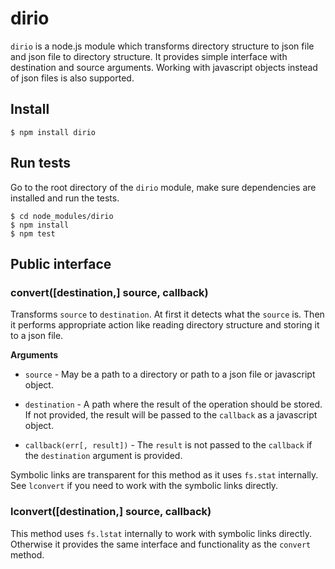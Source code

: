# dirio
`dirio` is a node.js module which transforms directory structure to json file and json file to directory structure. It provides simple interface with destination and source arguments. Working with javascript objects instead of json files is also supported.

Install
-------
    $ npm install dirio

Run tests
---------
Go to the root directory of the `dirio` module, make sure dependencies are installed and run the tests.

    $ cd node_modules/dirio
    $ npm install
    $ npm test

Public interface
----------------

### convert([destination,] source, callback)

Transforms `source` to `destination`. At first it detects what the `source` is. Then it performs appropriate action like reading directory structure and storing it to a json file.

__Arguments__
* `source` - May be a path to a directory or path to a json file or javascript object.

* `destination` - A path where the result of the operation should be stored. If not provided, the result will be passed to the `callback` as a javascript object.

* `callback(err[, result])` - The `result` is not passed to the `callback` if the `destination` argument is provided.

Symbolic links are transparent for this method as it uses `fs.stat` internally. See `lconvert` if you need to work with the symbolic links directly.

### lconvert([destination,] source, callback)

This method uses `fs.lstat` internally to work with symbolic links directly. Otherwise it provides the same interface and functionality as the `convert` method.
